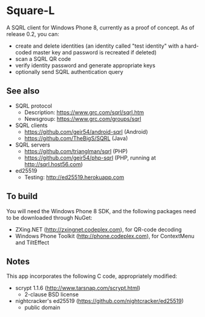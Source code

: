 Square-L
========
A SQRL client for Windows Phone 8, currently as a proof of concept.  As of release 0.2, you can:

* create and delete identities (an identity called "test identity" with a hard-coded master key and password is recreated if deleted)
* scan a SQRL QR code
* verify identity password and generate appropriate keys
* optionally send SQRL authentication query

See also
--------

* SQRL protocol
  * Description: https://www.grc.com/sqrl/sqrl.htm
  * Newsgroup: https://www.grc.com/groups/sqrl
* SQRL clients
  * https://github.com/geir54/android-sqrl (Android)
  * https://github.com/TheBigS/SQRL (Java)
* SQRL servers
  * https://github.com/trianglman/sqrl (PHP)
  * https://github.com/geir54/php-sqrl (PHP, running at http://sqrl.host56.com)
* ed25519
  * Testing: http://ed25519.herokuapp.com

To build
--------
You will need the Windows Phone 8 SDK, and the following packages need to be downloaded through NuGet:

* ZXing.NET (http://zxingnet.codeplex.com), for QR-code decoding
* Windows Phone Toolkit (http://phone.codeplex.com), for ContextMenu and TiltEffect

Notes
-----
This app incorporates the following C code, appropriately modified:
* scrypt 1.1.6 (http://www.tarsnap.com/scrypt.html)
  * 2-clause BSD license
* nightcracker's ed25519 (https://github.com/nightcracker/ed25519)
  * public domain
